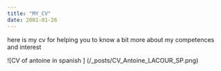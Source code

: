 ```yaml
---
title: "MY_CV"
date: 2001-01-26
---
```

here is my cv for helping you to know a bit more about my competences and interest

![CV of antoine in spanish ] (/_posts/CV_Antoine_LACOUR_SP.png)
